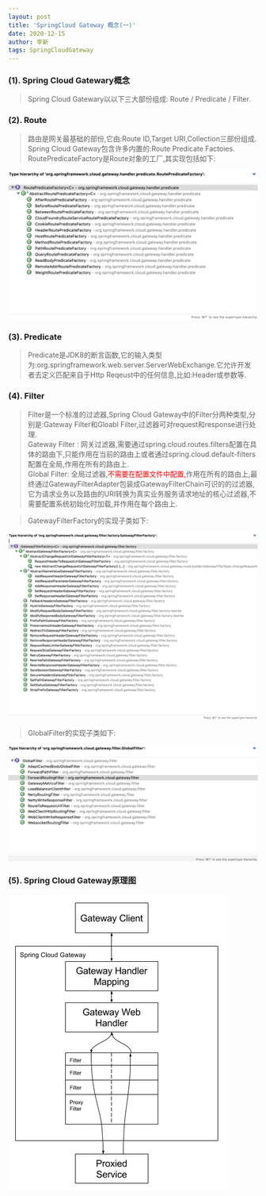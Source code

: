```yaml
---
layout: post
title: 'SpringCloud Gateway 概念(一)'
date: 2020-12-15
author: 李新
tags: SpringCloudGateway
---
```


### (1). Spring Cloud Gatewary概念
> Spring Cloud Gatewary以以下三大部份组成: Route / Predicate / Filter.

### (2). Route
> 路由是网关最基础的部份,它由:Route ID,Target URI,Collection<Predicate>三部份组成.   
> Spring Cloud Gateway包含许多内置的:Route Predicate Factoies. 
> RoutePredicateFactory是Route对象的工厂,其实现包括如下:

!["RoutePredicateFactory"](/assets/spring-cloud-gateway/imgs/spring-cloud-gateway-route-predicate-factory.jpg)


### (3). Predicate
> Predicate是JDK8的断言函数,它的输入类型为:org.springframework.web.server.ServerWebExchange.它允许开发者去定义匹配来自于Http Reqeust中的任何信息,比如:Header或参数等.    

### (4). Filter
> Filter是一个标准的过滤器,Spring Cloud Gateway中的Filter分两种类型,分别是:Gateway Filter和Gloabl Filter,过滤器可对request和response进行处理.   
> Gateway Filter : 网关过滤器,需要通过spring.cloud.routes.filters配置在具体的路由下,只能作用在当前的路由上或者通过spring.cloud.default-filters配置在全局,作用在所有的路由上.   
> Global Filter: 全局过滤器,<font color='red'>不需要在配置文件中配置,</font>作用在所有的路由上,最终通过GatewayFilterAdapter包装成GatewayFilterChain可识的的过滤器,它为请求业务以及路由的URI转换为真实业务服务请求地址的核心过滤器,不需要配置系统初始化时加载,并作用在每个路由上.   

> GatewayFilterFactory的实现子类如下:

!["GatewayFilterFactory实现子类"](/assets/spring-cloud-gateway/imgs/spring-cloud-gateway-gateway-filter-factory.jpg)

> GlobalFilter的实现子类如下:

!["GlobalFilter的实现子类"](/assets/spring-cloud-gateway/imgs/spring-cloud-gateway-global-filter.jpg)


### (5). Spring Cloud Gateway原理图

!["Spring Cloud Gateway原理"](/assets/spring-cloud-gateway/imgs/spring_cloud_gateway_diagram.png)
